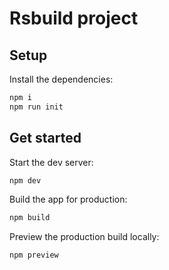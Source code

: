 # Rsbuild project

## Setup

Install the dependencies:

```bash
npm i
npm run init
```

## Get started

Start the dev server:

```bash
npm dev
```

Build the app for production:

```bash
npm build
```

Preview the production build locally:

```bash
npm preview
```
